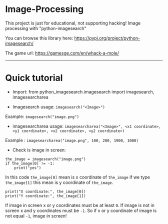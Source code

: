 # Image-Processing

This project is just for educational, not supporting hacking!
Image processing with "python-imagesearch"

You can browse this library here: https://pypi.org/project/python-imagesearch/

The game url: https://gamesge.com/en/whack-a-mole/

----

# Quick tutorial

* Import:
from python_imagesearch.imagesearch import imagesearch, imagesearcharea

- Imagesearch usage:
`imagesearch("<Image>")`

Example: `imagesearch("image.png")`

* imagesearcharea usage:
`imagesearcharea("<Image>", <x1 coordinate>, <y1 coordinate>, <x2 coordinate>, <y2 coordinate>)`

Example : `imagesearcharea("image.png", 100, 200, 1900, 1000)`

* Check is image in screen:

```
the_image = imagesearch("image.png")
if the_image[0] != -1:
    print("yes")
```

In this code `the_image[0]` mean is x coordinate of `the_image` if we type `the_image[1]` this mean is y coordinate of `the_image`.

```
print("X coordinate:", the_image[0])
print("Y coordinate:", the_image[1])
```

If image in screen x or y coordinates must be at least `0`. If image is not in screen x and y coordinates must be `-1`. So if x or y coordinate of image is not equal `-1`, image in screen!

